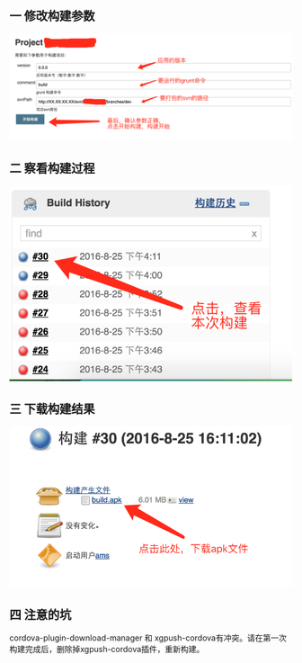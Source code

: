 ## 一 修改构建参数
![4-1.png](resources/4-1.png)
## 二 察看构建过程
![4-2.png](resources/4-2.png)
## 三 下载构建结果
![4-3.png](resources/4-3.png)
## 四 注意的坑
cordova-plugin-download-manager 和 xgpush-cordova有冲突。请在第一次构建完成后，删除掉xgpush-cordova插件，重新构建。
